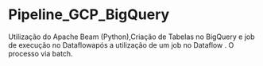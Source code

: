 # Pipeline_GCP_BigQuery
Utilização do Apache Beam (Python),Criação de Tabelas no BigQuery e job de execução no Dataflowapós a utilização de um job no Dataflow . O processo via batch.
